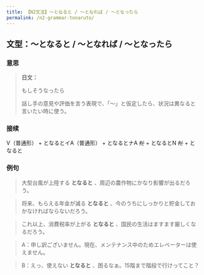 ```yaml
---
title: 【N2文法】〜となると / 〜となれば / 〜となったら
permalink: /n2-grammar-tonaruto/
---
```


## 文型：〜となると / 〜となれば / 〜となったら

### 意思

> **日文：**
> 
> もしそうなったら
> 
> 話し手の意見や評価を言う表現で、「〜」と仮定したら、状況は異なると言いたい時に使う。


### 接续

V（普通形） + となるとイA（普通形） + となるとナA ~~だ~~ \+ となるとN ~~だ~~ \+ となると

### 例句

> 大型台風が上陸する **となると** 、周辺の農作物にかなり影響が出るだろう。

> 将来、もらえる年金が減る **となると** 、今のうちにしっかりと貯金しておかなければならないだろう。

> これ以上、消費税率が上がる **となると** 、国民の生活はますます厳しくなるだろう。

> A：申し訳ございません。現在、メンテナンス中のためエレベーターは使えません。

> B：えっ、使えない **となると** 、困るなぁ。15階まで階段で行けってこと？

